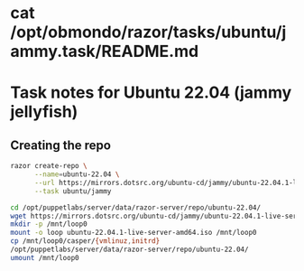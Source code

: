 # cat /opt/obmondo/razor/tasks/ubuntu/jammy.task/README.md
# Task notes for Ubuntu 22.04 (jammy jellyfish)

## Creating the repo
```sh
razor create-repo \
      --name=ubuntu-22.04 \
      --url https://mirrors.dotsrc.org/ubuntu-cd/jammy/ubuntu-22.04.1-live-server-amd64.iso \
      --task ubuntu/jammy

cd /opt/puppetlabs/server/data/razor-server/repo/ubuntu-22.04/
wget https://mirrors.dotsrc.org/ubuntu-cd/jammy/ubuntu-22.04.1-live-server-amd64.iso
mkdir -p /mnt/loop0
mount -o loop ubuntu-22.04.1-live-server-amd64.iso /mnt/loop0
cp /mnt/loop0/casper/{vmlinuz,initrd}
/opt/puppetlabs/server/data/razor-server/repo/ubuntu-22.04/
umount /mnt/loop0
```
